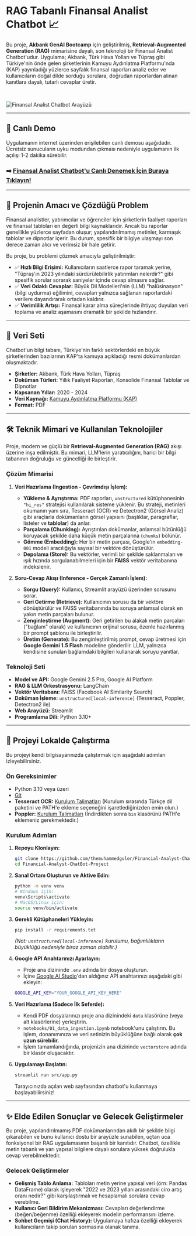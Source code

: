 # RAG Tabanlı Finansal Analist Chatbot 📈

Bu proje, **Akbank GenAI Bootcamp** için geliştirilmiş, **Retrieval-Augmented Generation (RAG)** mimarisine dayalı, son teknoloji bir Finansal Analist Chatbot'udur. Uygulama; Akbank, Türk Hava Yolları ve Tüpraş gibi Türkiye'nin önde gelen şirketlerinin Kamuyu Aydınlatma Platformu'nda (KAP) yayınladığı yüzlerce sayfalık finansal raporları analiz eder ve kullanıcıların doğal dilde sorduğu sorulara, doğrudan raporlardan alınan kanıtlara dayalı, tutarlı cevaplar üretir.

<br>

![Finansal Analist Chatbot Arayüzü](https://raw.githubusercontent.com/themuhammedguler/Financial-Analyst-ChatBot-Project/main/png/chatbot.png)

---

## 🔗 Canlı Demo

Uygulamanın internet üzerinden erişilebilen canlı demosu aşağıdadır. Ücretsiz sunucuların uyku modundan çıkması nedeniyle uygulamanın ilk açılışı 1-2 dakika sürebilir.

### ➡️ **[Finansal Analist Chatbot'u Canlı Denemek İçin Buraya Tıklayın!](https://financial-analyst-chatbot-project.streamlit.app/)**

---

## 🎯 Projenin Amacı ve Çözdüğü Problem

Finansal analistler, yatırımcılar ve öğrenciler için şirketlerin faaliyet raporları ve finansal tabloları en değerli bilgi kaynaklarıdır. Ancak bu raporlar genellikle yüzlerce sayfadan oluşur; yapılandırılmamış metinler, karmaşık tablolar ve dipnotlar içerir. Bu durum, spesifik bir bilgiye ulaşmayı son derece zaman alıcı ve verimsiz bir hale getirir.

Bu proje, bu problemi çözmek amacıyla geliştirilmiştir:

-   ✅ **Hızlı Bilgi Erişimi:** Kullanıcıların saatlerce rapor taramak yerine, "Tüpraş'ın 2023 yılındaki sürdürülebilirlik yatırımları nelerdir?" gibi spesifik sorular sorarak saniyeler içinde cevap almasını sağlar.
-   ✅ **Veri Odaklı Cevaplar:** Büyük Dil Modelleri'nin (LLM) "halüsinasyon" (bilgi uydurma) eğilimini, cevapları yalnızca sağlanan raporlardaki verilere dayandırarak ortadan kaldırır.
-   ✅ **Verimlilik Artışı:** Finansal karar alma süreçlerinde ihtiyaç duyulan veri toplama ve analiz aşamasını dramatik bir şekilde hızlandırır.

---

## 📂 Veri Seti

Chatbot'un bilgi tabanı, Türkiye'nin farklı sektörlerdeki en büyük şirketlerinden bazılarının KAP'ta kamuya açıkladığı resmi dokümanlardan oluşmaktadır.

-   **Şirketler:** Akbank, Türk Hava Yolları, Tüpraş
-   **Doküman Türleri:** Yıllık Faaliyet Raporları, Konsolide Finansal Tablolar ve Dipnotlar
-   **Kapsanan Yıllar:** 2020 - 2024
-   **Veri Kaynağı:** [Kamuyu Aydınlatma Platformu (KAP)](https://www.kap.org.tr/)
-   **Format:** PDF

---

## 🛠️ Teknik Mimari ve Kullanılan Teknolojiler

Proje, modern ve güçlü bir **Retrieval-Augmented Generation (RAG)** akışı üzerine inşa edilmiştir. Bu mimari, LLM'lerin yaratıcılığını, harici bir bilgi tabanının doğruluğu ve güncelliği ile birleştirir.

### Çözüm Mimarisi

1.  **Veri Hazırlama (Ingestion - Çevrimdışı İşlem):**
    -   **Yükleme & Ayrıştırma:** PDF raporları, `unstructured` kütüphanesinin `"hi_res"` stratejisi kullanılarak sisteme yüklenir. Bu strateji, metinleri okumanın yanı sıra, Tesseract (OCR) ve Detectron2 (Görsel Analiz) gibi araçlarla dokümanların görsel yapısını (başlıklar, paragraflar, listeler ve **tablolar**) da anlar.
    -   **Parçalama (Chunking):** Ayrıştırılan dokümanlar, anlamsal bütünlüğü koruyacak şekilde daha küçük metin parçalarına (`chunks`) bölünür.
    -   **Gömme (Embedding):** Her bir metin parçası, Google'ın `embedding-001` modeli aracılığıyla sayısal bir vektöre dönüştürülür.
    -   **Depolama (Store):** Bu vektörler, verimli bir şekilde saklanmaları ve ışık hızında sorgulanabilmeleri için bir **FAISS** vektör veritabanına indekslenir.

2.  **Soru-Cevap Akışı (Inference - Gerçek Zamanlı İşlem):**
    -   **Sorgu (Query):** Kullanıcı, Streamlit arayüzü üzerinden sorusunu sorar.
    -   **Geri Getirme (Retrieve):** Kullanıcının sorusu da bir vektöre dönüştürülür ve FAISS veritabanında bu soruya anlamsal olarak en yakın metin parçaları bulunur.
    -   **Zenginleştirme (Augment):** Geri getirilen bu alakalı metin parçaları ("bağlam" olarak) ve kullanıcının orijinal sorusu, özenle hazırlanmış bir prompt şablonu ile birleştirilir.
    -   **Üretim (Generate):** Bu zenginleştirilmiş prompt, cevap üretmesi için **Google Gemini 1.5 Flash** modeline gönderilir. LLM, yalnızca kendisine sunulan bağlamdaki bilgileri kullanarak soruyu yanıtlar.

### Teknoloji Seti

-   **Model ve API:** Google Gemini 2.5 Pro, Google AI Platform
-   **RAG & LLM Orkestrasyonu:** LangChain
-   **Vektör Veritabanı:** FAISS (Facebook AI Similarity Search)
-   **Doküman İşleme:** `unstructured[local-inference]` (Tesseract, Poppler, Detectron2 ile)
-   **Web Arayüzü:** Streamlit
-   **Programlama Dili:** Python 3.10+

---

## 🚀 Projeyi Lokalde Çalıştırma

Bu projeyi kendi bilgisayarınızda çalıştırmak için aşağıdaki adımları izleyebilirsiniz.

### Ön Gereksinimler

-   Python 3.10 veya üzeri
-   [Git](https://git-scm.com/)
-   **Tesseract OCR:** [Kurulum Talimatları](https://github.com/UB-Mannheim/tesseract/wiki) (Kurulum sırasında Türkçe dil paketini ve PATH'e ekleme seçeneğini işaretlediğinizden emin olun.)
-   **Poppler:** [Kurulum Talimatları](https://github.com/oschwartz10612/poppler-windows/releases/) (İndirdikten sonra `bin` klasörünü PATH'e eklemeniz gerekmektedir.)

### Kurulum Adımları

1.  **Repoyu Klonlayın:**
    ```bash
    git clone https://github.com/themuhammedguler/Financial-Analyst-ChatBot-Project.git
    cd Financial-Analyst-ChatBot-Project
    ```

2.  **Sanal Ortam Oluşturun ve Aktive Edin:**
    ```bash
    python -m venv venv
    # Windows için:
    venv\Scripts\activate
    # MacOS/Linux için:
    source venv/bin/activate
    ```

3.  **Gerekli Kütüphaneleri Yükleyin:**
    ```bash
    pip install -r requirements.txt
    ```
    *(Not: `unstructured[local-inference]` kurulumu, bağımlılıkların büyüklüğü nedeniyle biraz zaman alabilir.)*

4.  **Google API Anahtarınızı Ayarlayın:**
    -   Proje ana dizininde `.env` adında bir dosya oluşturun.
    -   İçine [Google AI Studio](https://aistudio.google.com/)'dan aldığınız API anahtarınızı aşağıdaki gibi ekleyin:
      ```bash     
      GOOGLE_API_KEY="YOUR_GOOGLE_API_KEY_HERE"
      ```

5.  **Veri Hazırlama (Sadece İlk Seferde):**
    -   Kendi PDF dosyalarınızı proje ana dizinindeki `data` klasörüne (veya alt klasörlerine) yerleştirin.
    -   `notebooks/01_data_ingestion.ipynb` notebook'unu çalıştırın. Bu işlem, donanımınıza ve veri setinizin büyüklüğüne bağlı olarak **çok uzun sürebilir.**
    -   İşlem tamamlandığında, projenizin ana dizininde `vectorstore` adında bir klasör oluşacaktır.

6.  **Uygulamayı Başlatın:**
    ```bash
    streamlit run src/app.py
    ```
    Tarayıcınızda açılan web sayfasından chatbot'u kullanmaya başlayabilirsiniz!

---

## ✨ Elde Edilen Sonuçlar ve Gelecek Geliştirmeler

Bu proje, yapılandırılmamış PDF dokümanlarından akıllı bir şekilde bilgi çıkarabilen ve bunu kullanıcı dostu bir arayüzle sunabilen, uçtan uca fonksiyonel bir RAG uygulamasının başarılı bir kanıtıdır. Chatbot, özellikle metin tabanlı ve yarı yapısal bilgilere dayalı sorulara yüksek doğrulukla cevap verebilmektedir.

### Gelecek Geliştirmeler

-   **Gelişmiş Tablo Anlama:** Tabloları metin yerine yapısal veri (örn: Pandas DataFrame) olarak işleyerek "2022 ve 2023 yılları arasındaki ciro artış oranı nedir?" gibi karşılaştırmalı ve hesaplamalı sorulara cevap verebilme.
-   **Kullanıcı Geri Bildirim Mekanizması:** Cevapları değerlendirme (beğen/beğenme) özelliği ekleyerek modelin performansını izleme.
-   **Sohbet Geçmişi (Chat History):** Uygulamaya hafıza özelliği ekleyerek kullanıcıların takip soruları sormasına olanak tanıma.